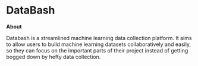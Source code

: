 # DataBash

**About**

Databash is a streamlined machine learning data collection platform. It aims to allow users to build machine learning datasets collaboratively and easily, so they can focus on the important parts of their project instead of getting bogged down by hefty data collection.
